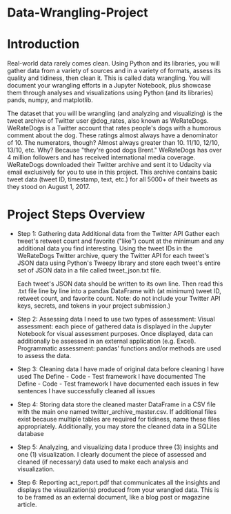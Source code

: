 # Data-Wrangling-Project
# Introduction 
Real-world data rarely comes clean. Using Python and its libraries, you will gather data from a variety of sources and in a variety of formats, assess its quality and tidiness,
then clean it. This is called data wrangling.
You will document your wrangling efforts in a Jupyter Notebook, plus showcase them through analyses and visualizations using Python (and its libraries) pands, numpy, and matplotlib.

The dataset that you will be wrangling (and analyzing and visualizing) is the tweet archive of Twitter user @dog_rates, also known as WeRateDogs.
WeRateDogs is a Twitter account that rates people's dogs with a humorous comment about the dog. These ratings almost always have a denominator of 10.
The numerators, though? Almost always greater than 10. 11/10, 12/10, 13/10, etc. Why? Because "they're good dogs Brent." WeRateDogs has over 4 million followers and has received international media coverage.
WeRateDogs downloaded their Twitter archive and sent it to Udacity via email exclusively for you to use in this project.
This archive contains basic tweet data (tweet ID, timestamp, text, etc.) for all 5000+ of their tweets as they stood on August 1, 2017. 


# Project Steps Overview
- Step 1: Gathering data
  Additional data from the Twitter API
  Gather each tweet's retweet count and favorite ("like") count at the minimum and any additional data you find interesting. Using the tweet IDs in the WeRateDogs Twitter        archive, query the Twitter API for each tweet's JSON data using Python's Tweepy library and store each tweet's entire set of JSON data in a file called tweet_json.txt file.

  Each tweet's JSON data should be written to its own line. Then read this .txt file line by line into a pandas DataFrame with (at minimum) tweet ID, retweet count, and favorite     count. Note: do not include your Twitter API keys, secrets, and tokens in your project submission.)

- Step 2: Assessing data
    I need to use two types of assessment:
    Visual assessment: each piece of gathered data is displayed in the Jupyter Notebook for visual assessment purposes. Once displayed, data can additionally be assessed in an       external application (e.g. Excel).
    Programmatic assessment: pandas' functions and/or methods are used to assess the data.

- Step 3: Cleaning data
  I have made of original data before cleaning
  I have used The Define - Code - Test framework
  I have documented The Define - Code - Test framework
  I have documented each issues in few sentences 
  I have successfully cleaned all issues

- Step 4: Storing data
  store the cleaned master DataFrame in a CSV file with the main one named twitter_archive_master.csv. If additional files exist because multiple tables are required for           tidiness, name these files appropriately. Additionally, you may store the cleaned data in a SQLite database 

- Step 5: Analyzing, and visualizing data
   I produce three (3) insights and one (1) visualization.
   I clearly document the piece of assessed and cleaned (if necessary) data used to make each analysis and visualization.

- Step 6: Reporting
  act_report.pdf that communicates all the insights and displays the visualization(s) produced from your wrangled data. This is to be framed as an external document, like a   blog post or magazine article.
